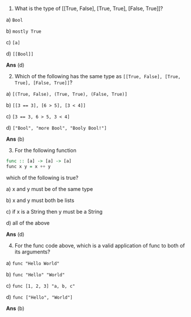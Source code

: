 1. What is the type of [[True, False], [True, True], [False, True]]?

a) `Bool`

b) `mostly True`

c) `[a]`

d) `[[Bool]]`

**Ans**
(d)

2. Which of the following has the same type as `[[True, False], [True, True], [False, True]]`?

a) `[(True, False), (True, True), (False, True)]`

b) `[[3 == 3], [6 > 5], [3 < 4]]`

c) `[3 == 3, 6 > 5, 3 < 4]`

d) `["Bool", "more Bool", "Booly Bool!"]`

**Ans**
(b)

3. For the following function
```haskell
func :: [a] -> [a] -> [a]
func x y = x ++ y
```

which of the following is true?

a) x and y must be of the same type

b) x and y must both be lists

c) if x is a String then y must be a String

d) all of the above

**Ans**
(d)

4. For the func code above, which is a valid application of func to both of its arguments?

a) `func "Hello World"`

b) `func "Hello" "World"`

c) `func [1, 2, 3] "a, b, c"`

d) `func ["Hello", "World"]`

**Ans**
(b)





